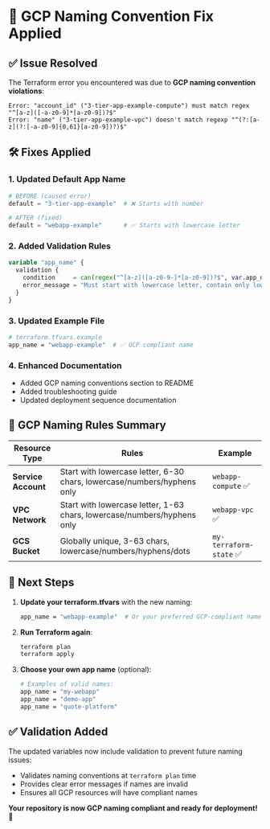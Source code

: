 # 🔧 GCP Naming Convention Fix Applied

## ✅ **Issue Resolved**

The Terraform error you encountered was due to **GCP naming convention violations**:

```
Error: "account_id" ("3-tier-app-example-compute") must match regex "^[a-z]([-a-z0-9]*[a-z0-9])?$"
Error: "name" ("3-tier-app-example-vpc") doesn't match regexp "^(?:[a-z](?:[-a-z0-9]{0,61}[a-z0-9])?)$"
```

## 🛠️ **Fixes Applied**

### 1. **Updated Default App Name**

```terraform
# BEFORE (caused error)
default = "3-tier-app-example"  # ❌ Starts with number

# AFTER (fixed)
default = "webapp-example"      # ✅ Starts with lowercase letter
```

### 2. **Added Validation Rules**

```terraform
variable "app_name" {
  validation {
    condition     = can(regex("^[a-z]([a-z0-9-]*[a-z0-9])?$", var.app_name))
    error_message = "Must start with lowercase letter, contain only lowercase letters, numbers, and hyphens."
  }
}
```

### 3. **Updated Example File**

```bash
# terraform.tfvars.example
app_name = "webapp-example"  # ✅ GCP compliant name
```

### 4. **Enhanced Documentation**

- Added GCP naming conventions section to README
- Added troubleshooting guide
- Updated deployment sequence documentation

## 🎯 **GCP Naming Rules Summary**

| Resource Type       | Rules                                                                   | Example                 |
| ------------------- | ----------------------------------------------------------------------- | ----------------------- |
| **Service Account** | Start with lowercase letter, 6-30 chars, lowercase/numbers/hyphens only | `webapp-compute` ✅     |
| **VPC Network**     | Start with lowercase letter, 1-63 chars, lowercase/numbers/hyphens only | `webapp-vpc` ✅         |
| **GCS Bucket**      | Globally unique, 3-63 chars, lowercase/numbers/hyphens/dots             | `my-terraform-state` ✅ |

## 🚀 **Next Steps**

1. **Update your terraform.tfvars** with the new naming:

   ```bash
   app_name = "webapp-example"  # Or your preferred GCP-compliant name
   ```

2. **Run Terraform again**:

   ```bash
   terraform plan
   terraform apply
   ```

3. **Choose your own app name** (optional):
   ```bash
   # Examples of valid names:
   app_name = "my-webapp"
   app_name = "demo-app"
   app_name = "quote-platform"
   ```

## ✅ **Validation Added**

The updated variables now include validation to prevent future naming issues:

- Validates naming conventions at `terraform plan` time
- Provides clear error messages if names are invalid
- Ensures all GCP resources will have compliant names

**Your repository is now GCP naming compliant and ready for deployment!** 🎉

